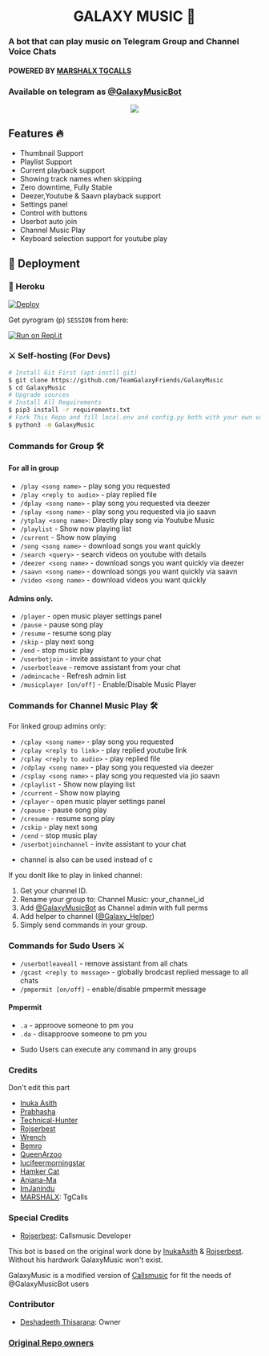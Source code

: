 <h1 align="center">GALAXY MUSIC 🎵</h1>

### A bot that can play music on Telegram Group and Channel Voice Chats
#### POWERED BY [MARSHALX TGCALLS](https://github.com/MarshalX/tgcalls)
### Available on telegram as [@GalaxyMusicBot](https://t.me/GalaxyMusicBot)

<p align="center">
  <img src="https://telegra.ph/file/cbb29d263803736505c47.png">
</p>

<h2> Features 🔥 </h2>

- Thumbnail Support
- Playlist Support
- Current playback support
- Showing track names when skipping
- Zero downtime, Fully Stable
- Deezer,Youtube & Saavn playback support
- Settings panel
- Control with buttons
- Userbot auto join
- Channel Music Play
- Keyboard selection support for youtube play

## 🚀 Deployment

### 💜 Heroku

[![Deploy](https://www.herokucdn.com/deploy/button.svg)](https://heroku.com/deploy?template=https://github.com/TeamGalaxyFriends/GalaxyMusic)

Get pyrogram (p)  `SESSION` from here:

[![Run on Repl.it](https://repl.it/badge/github/ChankitSaini/GenerateStringSession)](https://replit.com/@ChankitSaini/GenerateStringSession)

### ⚔ Self-hosting (For Devs) 
```sh
# Install Git First (apt-instll git)
$ git clone https://github.com/TeamGalaxyFriends/GalaxyMusic
$ cd GalaxyMusic
# Upgrade sources
# Install All Requirements 
$ pip3 install -r requirements.txt
# Fork This Repo and fill local.env and config.py both with your own values.Then Start The Bot
$ python3 -m GalaxyMusic
```

### Commands for Group 🛠
#### For all in group

- `/play <song name>` - play song you requested
- `/play <reply to audio>` - play replied file
- `/dplay <song name>` - play song you requested via deezer
- `/splay <song name>` - play song you requested via jio saavn
- `/ytplay <song name>`: Directly play song via Youtube Music
- `/playlist` - Show now playing list
- `/current` - Show now playing
- `/song <song name>` - download songs you want quickly
- `/search <query>` - search videos on youtube with details
- `/deezer <song name>` - download songs you want quickly via deezer
- `/saavn <song name>` - download songs you want quickly via saavn
- `/video <song name>` - download videos you want quickly

#### Admins only.
- `/player` - open music player settings panel
- `/pause` - pause song play
- `/resume` - resume song play
- `/skip` - play next song
- `/end` - stop music play
- `/userbotjoin` - invite assistant to your chat
- `/userbotleave` - remove assistant from your chat
- `/admincache` - Refresh admin list
- `/musicplayer [on/off]` - Enable/Disable Music Player

### Commands for Channel Music Play 🛠
For linked group admins only:
- `/cplay <song name>` - play song you requested
- `/cplay <reply to link>` - play replied youtube link
- `/cplay <reply to audio>` - play replied file
- `/cdplay <song name>` - play song you requested via deezer
- `/csplay <song name>` - play song you requested via jio saavn
- `/cplaylist` - Show now playing list
- `/ccurrent` - Show now playing
- `/cplayer` - open music player settings panel
- `/cpause` - pause song play
- `/cresume` - resume song play
- `/cskip` - play next song
- `/cend` - stop music play
- `/userbotjoinchannel` - invite assistant to your chat
* channel is also can be used instead of c

If you donlt like to play in linked channel:
 1. Get your channel ID.
 2. Rename your group to: Channel Music: your_channel_id
 3. Add [@GalaxyMusicBot](https://t.me/GalaxyMusicBot) as Channel admin with full perms
 4. Add helper to channel ([@Galaxy_Helper](https://t.me/Galaxy_Helper))
 5. Simply send commands in your group.

### Commands for Sudo Users ⚔️
- `/userbotleaveall` - remove assistant from all chats
- `/gcast <reply to message>` - globally brodcast replied message to all chats
- `/pmpermit [on/off]` - enable/disable pmpermit message

#### Pmpermit
- `.a` - approove someone to pm you
- `.da` - disapproove someone to pm you
+ Sudo Users can execute any command in any groups

### Credits
Don't edit this part

- [Inuka Asith](https://github.com/InukaAsith)
- [Prabhasha](https://github.com/Prabhasha-p)
- [Technical-Hunter](https://github.com/Technical-Hunter)
- [Rojserbest](http://github.com/rojserbest)
- [Wrench](https://github.com/EverythingSuckz/)
- [Bemro](https://github.com/bemroofficial)
- [QueenArzoo](https://github.com/QueenArzoo)
- [lucifeermorningstar](https://github.com/lucifeermorningstar)
- [Hamker Cat](https://github.com/thehamkercat/)
- [Anjana-Ma](https://github.com/Anjana-Ma)
- [ImJanindu](https://github.com/ImJanindu)
- [MARSHALX](https://github.com/MarshalX): TgCalls

### Special Credits
- [Rojserbest](http://github.com/rojserbes): Callsmusic Developer

This bot is based on the original work done by [InukaAsith](https://github.com/InukaAsith) & [Rojserbest](http://github.com/rojserbest). Without his hardwork GalaxyMusic won't exist.

GalaxyMusic is a modified version of [Callsmusic](https://github.com/callsmusic/callsmusic) for fit the needs of @GalaxyMusicBot users

### Contributor
- [Deshadeeth Thisarana](https://github.com/deshadeeth-thisarana): Owner

### [Original Repo owners](https://github.com/CallsMusic/CallsMusic)
